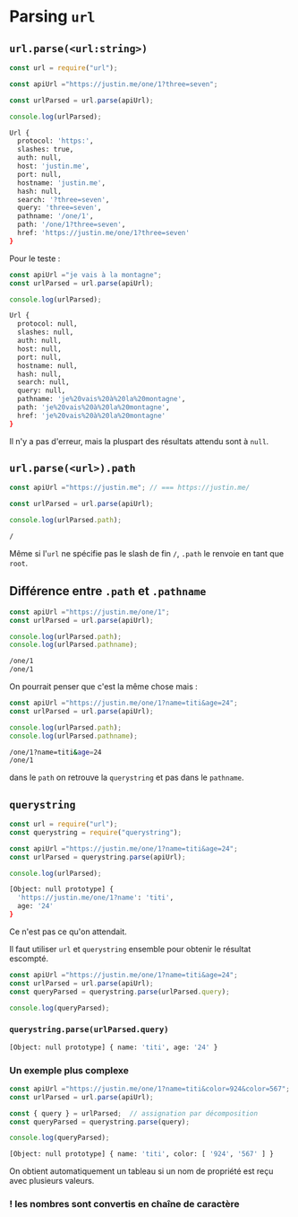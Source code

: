 # Parsing `url`

## `url.parse(<url:string>)`

```js
const url = require("url");

const apiUrl ="https://justin.me/one/1?three=seven";

const urlParsed = url.parse(apiUrl);

console.log(urlParsed);
```

```bash
Url {
  protocol: 'https:',
  slashes: true,
  auth: null,
  host: 'justin.me',
  port: null,
  hostname: 'justin.me',
  hash: null,
  search: '?three=seven',
  query: 'three=seven',
  pathname: '/one/1',
  path: '/one/1?three=seven',
  href: 'https://justin.me/one/1?three=seven'
}
```

Pour le teste :

```js
const apiUrl ="je vais à la montagne";
const urlParsed = url.parse(apiUrl);

console.log(urlParsed);
```

```bash
Url {
  protocol: null,
  slashes: null,
  auth: null,
  host: null,
  port: null,
  hostname: null,
  hash: null,
  search: null,
  query: null,
  pathname: 'je%20vais%20à%20la%20montagne',
  path: 'je%20vais%20à%20la%20montagne',
  href: 'je%20vais%20à%20la%20montagne'
}
```

Il n'y a pas d'erreur, mais la pluspart des résultats attendu sont à `null`.

## `url.parse(<url>).path`

```js
const apiUrl ="https://justin.me"; // === https://justin.me/

const urlParsed = url.parse(apiUrl);

console.log(urlParsed.path);
```

```bash
/
```

Même si l'`url` ne spécifie pas le slash de fin `/`, `.path` le renvoie en tant que `root`.

## Différence entre `.path` et `.pathname`

```js
const apiUrl ="https://justin.me/one/1";
const urlParsed = url.parse(apiUrl);

console.log(urlParsed.path);
console.log(urlParsed.pathname);
```

```bash
/one/1
/one/1
```

On pourrait penser que c'est la même chose mais :

```js
const apiUrl ="https://justin.me/one/1?name=titi&age=24";
const urlParsed = url.parse(apiUrl);

console.log(urlParsed.path);
console.log(urlParsed.pathname);
```

```bash
/one/1?name=titi&age=24
/one/1
```

dans le `path` on retrouve la `querystring` et pas dans le `pathname`.

## `querystring`

```js
const url = require("url");
const querystring = require("querystring");

const apiUrl ="https://justin.me/one/1?name=titi&age=24";
const urlParsed = querystring.parse(apiUrl);

console.log(urlParsed);
```

```bash
[Object: null prototype] {
  'https://justin.me/one/1?name': 'titi',
  age: '24'
}
```

Ce n'est pas ce qu'on attendait.

Il faut utiliser `url` et `querystring` ensemble pour obtenir le résultat escompté.

```js
const apiUrl ="https://justin.me/one/1?name=titi&age=24";
const urlParsed = url.parse(apiUrl);
const queryParsed = querystring.parse(urlParsed.query);

console.log(queryParsed);
```

### `querystring.parse(urlParsed.query)`

```bash
[Object: null prototype] { name: 'titi', age: '24' }
```

### Un exemple plus complexe

```js
const apiUrl ="https://justin.me/one/1?name=titi&color=924&color=567";
const urlParsed = url.parse(apiUrl);

const { query } = urlParsed;  // assignation par décomposition
const queryParsed = querystring.parse(query);

console.log(queryParsed);
```

```bash
[Object: null prototype] { name: 'titi', color: [ '924', '567' ] }
```

On obtient automatiquement un tableau si un nom de propriété est reçu avec plusieurs valeurs.

### ! les nombres sont convertis en chaîne de caractère

